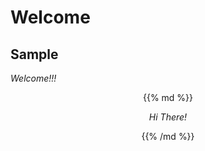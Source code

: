 <html>
	<head>
		<title>Welcome!</title>
	</head>
<body>
    
# Welcome
## Sample

_Welcome!!!_

<div style="text-align:center">
  
{{% md %}}

_Hi There!_

{{% /md %}}

</div>
</body>
</html>
